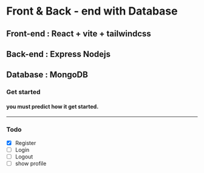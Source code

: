 # Front & Back - end with Database

## Front-end : React + vite + tailwindcss
## Back-end : Express Nodejs
## Database : MongoDB

### Get started
#### you must predict how it get started.

---

### Todo

- [x] Register
- [ ] Login
- [ ] Logout
- [ ] show profile